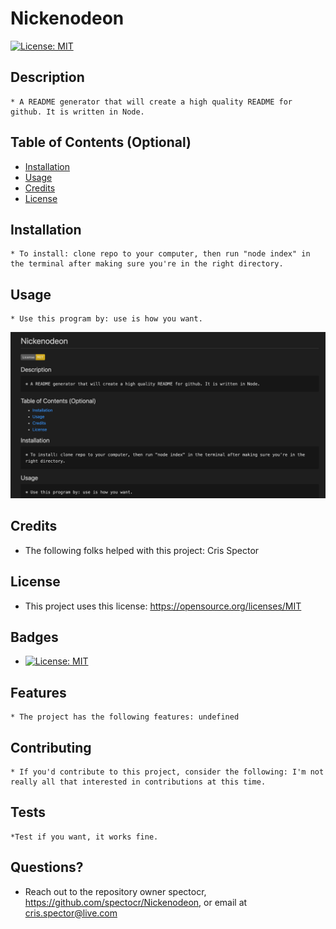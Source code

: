 
  # Nickenodeon
  [![License: MIT](https://img.shields.io/badge/License-MIT-yellow.svg)](https://opensource.org/licenses/MIT)

  ## Description 
    * A README generator that will create a high quality README for github. It is written in Node.
  ## Table of Contents (Optional)
  
  * [Installation](#installation)
  * [Usage](#usage)
  * [Credits](#credits)
  * [License](#license)

  ## Installation
    * To install: clone repo to your computer, then run "node index" in the terminal after making sure you're in the right directory. 
  
  ## Usage 
    * Use this program by: use is how you want.
  
  ![alttext](./ss.png)

  
  
  ## Credits
   * The following folks helped with this project: Cris Spector
  
  ## License
   * This project uses this license: https://opensource.org/licenses/MIT
  
  ## Badges
  
  * [![License: MIT](https://img.shields.io/badge/License-MIT-yellow.svg)](https://opensource.org/licenses/MIT)
  
  ## Features
    * The project has the following features: undefined
  
  ## Contributing
    * If you'd contribute to this project, consider the following: I'm not really all that interested in contributions at this time. 
  ## Tests
    *Test if you want, it works fine.

  ## Questions?
  * Reach out to the repository owner spectocr, https://github.com/spectocr/Nickenodeon, or email at cris.spector@live.com


